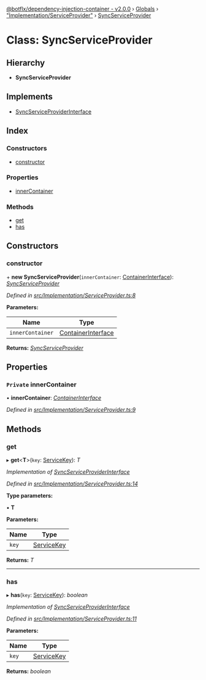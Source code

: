 [@botflx/dependency-injection-container - v2.0.0](../README.md) › [Globals](../globals.md) › ["Implementation/ServiceProvider"](../modules/_implementation_serviceprovider_.md) › [SyncServiceProvider](_implementation_serviceprovider_.syncserviceprovider.md)

# Class: SyncServiceProvider

## Hierarchy

* **SyncServiceProvider**

## Implements

* [SyncServiceProviderInterface](../interfaces/_interfaces_.syncserviceproviderinterface.md)

## Index

### Constructors

* [constructor](_implementation_serviceprovider_.syncserviceprovider.md#constructor)

### Properties

* [innerContainer](_implementation_serviceprovider_.syncserviceprovider.md#private-innercontainer)

### Methods

* [get](_implementation_serviceprovider_.syncserviceprovider.md#get)
* [has](_implementation_serviceprovider_.syncserviceprovider.md#has)

## Constructors

###  constructor

\+ **new SyncServiceProvider**(`innerContainer`: [ContainerInterface](../interfaces/_interfaces_.containerinterface.md)): *[SyncServiceProvider](_implementation_serviceprovider_.syncserviceprovider.md)*

*Defined in [src/Implementation/ServiceProvider.ts:8](https://github.com/botflux/dependency-injection-container/blob/bd86576/packages/DIContainer/src/Implementation/ServiceProvider.ts#L8)*

**Parameters:**

Name | Type |
------ | ------ |
`innerContainer` | [ContainerInterface](../interfaces/_interfaces_.containerinterface.md) |

**Returns:** *[SyncServiceProvider](_implementation_serviceprovider_.syncserviceprovider.md)*

## Properties

### `Private` innerContainer

• **innerContainer**: *[ContainerInterface](../interfaces/_interfaces_.containerinterface.md)*

*Defined in [src/Implementation/ServiceProvider.ts:9](https://github.com/botflux/dependency-injection-container/blob/bd86576/packages/DIContainer/src/Implementation/ServiceProvider.ts#L9)*

## Methods

###  get

▸ **get**<**T**>(`key`: [ServiceKey](../modules/_interfaces_.md#servicekey)): *T*

*Implementation of [SyncServiceProviderInterface](../interfaces/_interfaces_.syncserviceproviderinterface.md)*

*Defined in [src/Implementation/ServiceProvider.ts:14](https://github.com/botflux/dependency-injection-container/blob/bd86576/packages/DIContainer/src/Implementation/ServiceProvider.ts#L14)*

**Type parameters:**

▪ **T**

**Parameters:**

Name | Type |
------ | ------ |
`key` | [ServiceKey](../modules/_interfaces_.md#servicekey) |

**Returns:** *T*

___

###  has

▸ **has**(`key`: [ServiceKey](../modules/_interfaces_.md#servicekey)): *boolean*

*Implementation of [SyncServiceProviderInterface](../interfaces/_interfaces_.syncserviceproviderinterface.md)*

*Defined in [src/Implementation/ServiceProvider.ts:11](https://github.com/botflux/dependency-injection-container/blob/bd86576/packages/DIContainer/src/Implementation/ServiceProvider.ts#L11)*

**Parameters:**

Name | Type |
------ | ------ |
`key` | [ServiceKey](../modules/_interfaces_.md#servicekey) |

**Returns:** *boolean*
